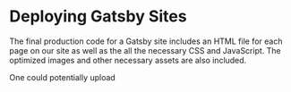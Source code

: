# Deploying Gatsby Sites

The final production code for a Gatsby site includes an HTML file for each page on our site as well as the all the necessary CSS and JavaScript.  The optimized images and other necessary assets are also included.

One could potentially upload